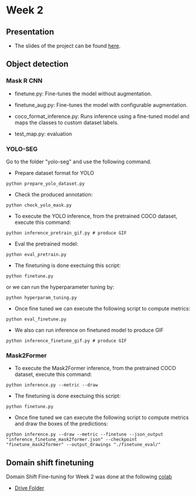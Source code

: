# Week 2

## Presentation

- The slides of the project can be found [here](https://docs.google.com/presentation/d/1_Z6B1suaqjK-kdclQK2QIehBfXtvoAQn_MPRYKhfwC4/edit#slide=id.g33e8f63fe75_0_826).

## Object detection

### Mask R CNN

* finetune.py: Fine-tunes the model without augmentation.

* finetune_aug.py: Fine-tunes the model with configurable augmentation.

* coco_format_inference.py: Runs inference using a fine-tuned model and maps the classes to custom dataset labels.

* test_map.py: evaluation

### YOLO-SEG

Go to the folder "yolo-seg" and use the following command.

* Prepare dataset format for YOLO

```
python prepare_yolo_dataset.py
```

* Check the produced annotation:
```
python check_yolo_mask.py
```

* To execute the YOLO inference, from the pretrained COCO dataset, execute this command:
```
python inference_pretrain_gif.py # produce GIF
```

* Eval the pretrained model:

```
python eval_pretrain.py
```

* The finetuning is done exectuing this script:
```
python finetune.py
```
or we can run the hyperparameter tuning by:
```
python hyperparam_tuning.py
```

* Once fine tuned we can execute the following script to compute metrics:

```
python eval_finetune.py
```

* We also can run inference on finetuned model to produce GIF

```
python inference_finetune_gif.py # produce GIF
```  

### Mask2Former

- To execute the Mask2Former inference, from the pretrained COCO dataset, execute this command:

```
python inference.py --metric --draw
```

- The finetuning is done exectuing this script:

```
python finetune.py
```

- Once fine tuned we can execute the following script to compute metrics and draw the boxes of the predictions:

```
python inference.py --draw --metric --finetune --json_output "inference_finetune_mask2former.json" --checkpoint "finetune_mask2former" --output_drawings "./finetune_eval/"
```

## Domain shift finetuning

Domain Shift Fine-tuning for Week 2 was done at the following [colab](https://colab.research.google.com/drive/19s8xXQVHBhcCaD2LrAUYnrAQzIym8kEJ?usp=sharing)

- [Drive Folder](https://drive.google.com/drive/folders/1vQn0S-rXAk5gnBBx8cXdHkwzjXkMJdLE?usp=sharing)
